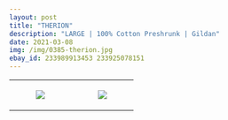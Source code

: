 ```yaml
---
layout: post
title: "THERION"
description: "LARGE | 100% Cotton Preshrunk | Gildan"
date: 2021-03-08
img: /img/0385-therion.jpg
ebay_id: 233989913453 233925078151
---
```




<table style="width:100%;"><tr><td style="vertical-align:top;">
      <figure class="tmblr-full" data-orig-height="2048" data-orig-width="1365" data-orig-src="https://concertshirts.netlify.app/shirts/0385/0385-01.jpg"><img src="https://64.media.tumblr.com/12163beb31aff07a77f496c496bc18ea/9fa40bc1ee762baa-fd/s540x810/93bcbd110c764b3fb68d175550cf9bf566201142.jpg" data-orig-height="2048" data-orig-width="1365" data-orig-src="https://concertshirts.netlify.app/shirts/0385/0385-01.jpg"/></figure></td>
    <td style="vertical-align:top;">
      <figure class="tmblr-full" data-orig-height="2048" data-orig-width="1365" data-orig-src="https://concertshirts.netlify.app/shirts/0385/0385-02.jpg"><img src="https://64.media.tumblr.com/580b0091c31c743154444171ba4ad97d/9fa40bc1ee762baa-d7/s540x810/828abe84bf66cec0cf9ea96481dd63ce617e465a.jpg" data-orig-height="2048" data-orig-width="1365" data-orig-src="https://concertshirts.netlify.app/shirts/0385/0385-02.jpg"/></figure></td>
  </tr></table>
